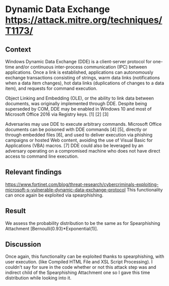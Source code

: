 # Dynamic Data Exchange https://attack.mitre.org/techniques/T1173/

## Context 
Windows Dynamic Data Exchange (DDE) is a client-server protocol for one-time and/or continuous inter-process communication (IPC) between applications. Once a link is established, applications can autonomously exchange transactions consisting of strings, warm data links (notifications when a data item changes), hot data links (duplications of changes to a data item), and requests for command execution.

Object Linking and Embedding (OLE), or the ability to link data between documents, was originally implemented through DDE. Despite being superseded by COM, DDE may be enabled in Windows 10 and most of Microsoft Office 2016 via Registry keys. [1] [2] [3]

Adversaries may use DDE to execute arbitrary commands. Microsoft Office documents can be poisoned with DDE commands [4] [5], directly or through embedded files [6], and used to deliver execution via phishing campaigns or hosted Web content, avoiding the use of Visual Basic for Applications (VBA) macros. [7] DDE could also be leveraged by an adversary operating on a compromised machine who does not have direct access to command line execution.

## Relevant findings

https://www.fortinet.com/blog/threat-research/cybercriminals-exploiting-microsoft-s-vulnerable-dynamic-data-exchange-protocol
This functionality can once again be exploited via spearphishing. 

## Result 

We assess the probability distribution to be the same as for Spearphishing Attachment [Bernoulli(0.93)*Exponential(1)].

## Discussion

Once again, this functionality can be exploited thanks to spearphishing, with user execution. (like Compiled HTML File and XSL Script Processing). I couldn't say for sure in the code whether or not this attack step was and indirect child of the Spearphishing Attachment one so I gave this time distribution while looking into it.